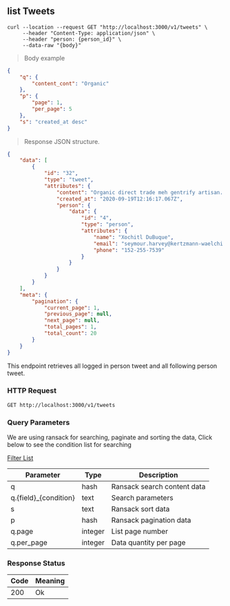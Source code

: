 ## list Tweets

```shell
curl --location --request GET "http://localhost:3000/v1/tweets" \
     --header "Content-Type: application/json" \
     --header "person: {person_id}" \
     --data-raw "{body}"
```

> Body example

```json
{
    "q": {
        "content_cont": "Organic"
    },
    "p": {
        "page": 1,
        "per_page": 5
    },
    "s": "created_at desc"
}
```

> Response JSON structure.

```json
{
    "data": [
        {
            "id": "32",
            "type": "tweet",
            "attributes": {
                "content": "Organic direct trade meh gentrify artisan. Tofu carry celiac kombucha. Wolf drinking photo booth cliche fixie xoxo. Cornhole fanny pack austin occupy. Roof yuccie master pinterest keytar actually humblebrag williamsburg. Mumblecore lumbersexual church-key shoreditch. Kickstarter.",
                "created_at": "2020-09-19T12:16:17.067Z",
                "person": {
                    "data": {
                        "id": "4",
                        "type": "person",
                        "attributes": {
                            "name": "Xochitl DuBuque",
                            "email": "seymour.harvey@kertzmann-waelchi.co",
                            "phone": "152-255-7539"
                        }
                    }
                }
            }
        }
    ],
    "meta": {
        "pagination": {
            "current_page": 1,
            "previous_page": null,
            "next_page": null,
            "total_pages": 1,
            "total_count": 20
        }
    }
}
```

This endpoint retrieves all logged in person tweet and all following person tweet.

### HTTP Request

`GET http://localhost:3000/v1/tweets`

### Query Parameters

We are using ransack for searching, paginate and sorting the data,
Click below to see the condition list for searching

[Filter List](https://github.com/activerecord-hackery/ransack#search-matchers)

Parameter | Type | Description
--------- | ------- | -----------
q | hash | Ransack search content data
q.{field}_{condition} | text | Search parameters
s | text | Ransack sort data
p | hash | Ransack pagination data
q.page | integer | List page number
q.per_page | integer | Data quantity per page

### Response Status

Code | Meaning
--------- | -------
200 | Ok
